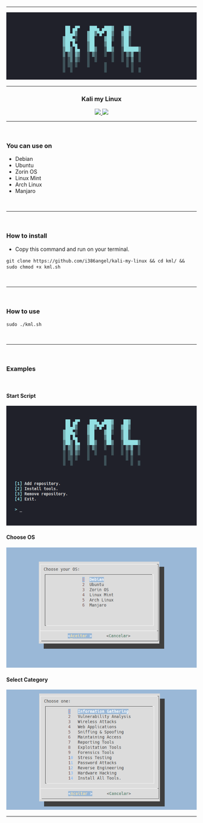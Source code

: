 ___

<p align="center">
	<img src="images/head.png">
</p>

___

<p align="center">
	<h3 align="center">Kali my Linux</h3>
</p>

<p align="center">
	<a target="__blank" href="#">
	  <img src="https://img.shields.io/badge/status-in progress-red?&style=for-the-badge"/>
	  <img src="https://img.shields.io/badge/license-apache-blue?&style=for-the-badge"/>
	</a>
</p>

___

<br>

### You can use on

- Debian
- Ubuntu
- Zorin OS
- Linux Mint
- Arch Linux
- Manjaro


<br>

___

<br>

### How to install

- Copy this command and run on your terminal.

```shell
git clone https://github.com/i386angel/kali-my-linux && cd kml/ && sudo chmod +x kml.sh
```

<br>

___

<br>

### How to use

```shell
sudo ./kml.sh
```

<br>

___


<br>

### Examples

<br>

#### Start Script

<img src="images/index.png">


#### Choose OS

<img src="images/choose.png">


#### Select Category

<img src="images/list.png">

<br>

___